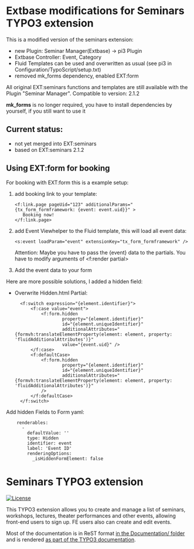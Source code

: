 # Extbase modifications for Seminars TYPO3 extension

This is a modified version of the seminars extension:  
- new Plugin: Seminar Manager(Extbase) -> pi3 Plugin
- Extbase Controller: Event, Category
- Fluid Templates can be used and overwritten as usual (see pi3 in Configuration/TypoScript/setup.txt)
- removed mk_forms dependency, enabled EXT:form

All original EXT:seminars functions and templates are still available with the Plugin "Seminar Manager". 
Compatible to version: 2.1.2 
 
**mk_forms** is no longer required, you have to install dependencies by yourself, if you still want to use it   

## Current status: 
- not yet merged into EXT:seminars
- based on EXT:seminars 2.1.2  

## Using EXT:form for booking

For booking with EXT:form this is a example setup: 

1) add booking link to your template: 
   
       <f:link.page pageUid="123" additionalParams="{tx_form_formframework: {event: event.uid}}" >
          Booking now!
       </f:link.page>
 
2) add Event Viewhelper to the Fluid template, this will load all event data:
 
       <s:event loadParam="event" extensionKey="tx_form_formframework" />
       
   Attention: Maybe you have to pass the {event} data to the partials. You have to modify arguments of <f:render partial>     
 
3) Add the event data to your form

Here are more possible solutions, I added a hidden field:    

- Overwrite Hidden.html Partial: 
    
        <f:switch expression="{element.identifier}">
            <f:case value="event">
                <f:form.hidden
                        property="{element.identifier}"
                        id="{element.uniqueIdentifier}"
                        additionalAttributes="{formvh:translateElementProperty(element: element, property: 'fluidAdditionalAttributes')}"
                        value="{event.uid}" />
            </f:case>
            <f:defaultCase>
                <f:form.hidden
                        property="{element.identifier}"
                        id="{element.uniqueIdentifier}"
                        additionalAttributes="{formvh:translateElementProperty(element: element, property: 'fluidAdditionalAttributes')}"
                />
            </f:defaultCase>
        </f:switch>

Add hidden Fields to Form yaml: 

        renderables:
          -
            defaultValue: ''
            type: Hidden
            identifier: event
            label: 'Event ID'
            renderingOptions:
              _isHiddenFormElement: false
        



# Seminars TYPO3 extension

[![License](https://poser.pugx.org/oliverklee/seminars/license.svg)](https://packagist.org/packages/oliverklee/seminars)

This TYPO3 extension allows you to create and manage a list of seminars,
workshops, lectures, theater performances and other events, allowing front-end
users to sign up. FE users also can create and edit events.

Most of the documentation is in ReST format
[in the Documentation/ folder](Documentation/) and is rendered
[as part of the TYPO3 documentation](https://docs.typo3.org/typo3cms/extensions/seminars/).


